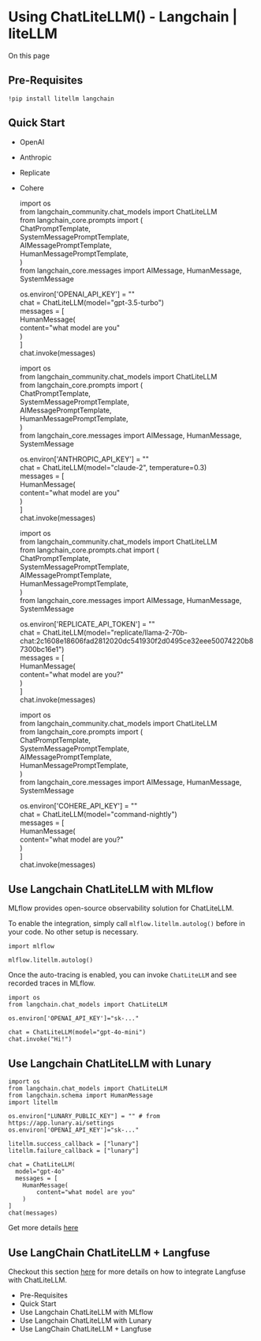 # Using ChatLiteLLM() - Langchain | liteLLM

On this page

## Pre-Requisites​
    
    
    !pip install litellm langchain  
    

## Quick Start​

  * OpenAI
  * Anthropic
  * Replicate
  * Cohere

    
    
    import os  
    from langchain_community.chat_models import ChatLiteLLM  
    from langchain_core.prompts import (  
        ChatPromptTemplate,  
        SystemMessagePromptTemplate,  
        AIMessagePromptTemplate,  
        HumanMessagePromptTemplate,  
    )  
    from langchain_core.messages import AIMessage, HumanMessage, SystemMessage  
      
    os.environ['OPENAI_API_KEY'] = ""  
    chat = ChatLiteLLM(model="gpt-3.5-turbo")  
    messages = [  
        HumanMessage(  
            content="what model are you"  
        )  
    ]  
    chat.invoke(messages)  
    
    
    
    import os  
    from langchain_community.chat_models import ChatLiteLLM  
    from langchain_core.prompts import (  
        ChatPromptTemplate,  
        SystemMessagePromptTemplate,  
        AIMessagePromptTemplate,  
        HumanMessagePromptTemplate,  
    )  
    from langchain_core.messages import AIMessage, HumanMessage, SystemMessage  
      
    os.environ['ANTHROPIC_API_KEY'] = ""  
    chat = ChatLiteLLM(model="claude-2", temperature=0.3)  
    messages = [  
        HumanMessage(  
            content="what model are you"  
        )  
    ]  
    chat.invoke(messages)  
    
    
    
    import os  
    from langchain_community.chat_models import ChatLiteLLM  
    from langchain_core.prompts.chat import (  
        ChatPromptTemplate,  
        SystemMessagePromptTemplate,  
        AIMessagePromptTemplate,  
        HumanMessagePromptTemplate,  
    )  
    from langchain_core.messages import AIMessage, HumanMessage, SystemMessage  
      
    os.environ['REPLICATE_API_TOKEN'] = ""  
    chat = ChatLiteLLM(model="replicate/llama-2-70b-chat:2c1608e18606fad2812020dc541930f2d0495ce32eee50074220b87300bc16e1")  
    messages = [  
        HumanMessage(  
            content="what model are you?"  
        )  
    ]  
    chat.invoke(messages)  
    
    
    
    import os  
    from langchain_community.chat_models import ChatLiteLLM  
    from langchain_core.prompts import (  
        ChatPromptTemplate,  
        SystemMessagePromptTemplate,  
        AIMessagePromptTemplate,  
        HumanMessagePromptTemplate,  
    )  
    from langchain_core.messages import AIMessage, HumanMessage, SystemMessage  
      
    os.environ['COHERE_API_KEY'] = ""  
    chat = ChatLiteLLM(model="command-nightly")  
    messages = [  
        HumanMessage(  
            content="what model are you?"  
        )  
    ]  
    chat.invoke(messages)  
    

## Use Langchain ChatLiteLLM with MLflow​

MLflow provides open-source observability solution for ChatLiteLLM.

To enable the integration, simply call `mlflow.litellm.autolog()` before in your code. No other setup is necessary.
    
    
    import mlflow  
      
    mlflow.litellm.autolog()  
    

Once the auto-tracing is enabled, you can invoke `ChatLiteLLM` and see recorded traces in MLflow.
    
    
    import os  
    from langchain.chat_models import ChatLiteLLM  
      
    os.environ['OPENAI_API_KEY']="sk-..."  
      
    chat = ChatLiteLLM(model="gpt-4o-mini")  
    chat.invoke("Hi!")  
    

## Use Langchain ChatLiteLLM with Lunary​
    
    
    import os  
    from langchain.chat_models import ChatLiteLLM  
    from langchain.schema import HumanMessage  
    import litellm  
      
    os.environ["LUNARY_PUBLIC_KEY"] = "" # from https://app.lunary.ai/settings  
    os.environ['OPENAI_API_KEY']="sk-..."  
      
    litellm.success_callback = ["lunary"]   
    litellm.failure_callback = ["lunary"]   
      
    chat = ChatLiteLLM(  
      model="gpt-4o"  
      messages = [  
        HumanMessage(  
            content="what model are you"  
        )  
    ]  
    chat(messages)  
    

Get more details [here](/docs/observability/lunary_integration)

## Use LangChain ChatLiteLLM + Langfuse​

Checkout this section [here](/docs/observability/langfuse_integration#use-langchain-chatlitellm--langfuse) for more details on how to integrate Langfuse with ChatLiteLLM.

  * Pre-Requisites
  * Quick Start
  * Use Langchain ChatLiteLLM with MLflow
  * Use Langchain ChatLiteLLM with Lunary
  * Use LangChain ChatLiteLLM + Langfuse